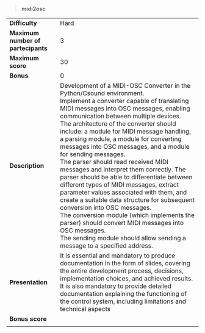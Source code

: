 > **midi2osc**  

|||
| :--------- | :--------- |
| **Difficulty** | Hard |
| **Maximum number of partecipants**| 3 |
| **Maximum score**| 30 |
| **Bonus** | 0 |
| **Description** | Development of a MIDI-OSC Converter in the Python/Csound environment.<br>Implement a converter capable of translating MIDI messages into OSC messages, enabling communication between multiple devices.<br>The architecture of the converter should include: a module for MIDI message handling, a parsing module, a module for converting messages into OSC messages, and a module for sending messages.<br>The parser should read received MIDI messages and interpret them correctly. The parser should be able to differentiate between different types of MIDI messages, extract parameter values associated with them, and create a suitable data structure for subsequent conversion into OSC messages.<br>The conversion module (which implements the parser) should convert MIDI messages into OSC messages.<br>The sending module should allow sending a message to a specified address.|
| **Presentation** | It is essential and mandatory to produce documentation in the form of slides, covering the entire development process, decisions, implementation choices, and achieved results. It is also mandatory to provide detailed documentation explaining the functioning of the control system, including limitations and technical aspects |
| **Bonus score** | |
|||

